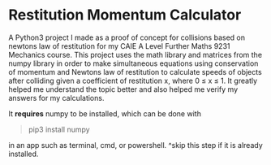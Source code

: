 # Restitution Momentum Calculator

A Python3 project I made as a proof of concept for collisions based on newtons law of restitution for my CAIE A Level Further Maths 9231 Mechanics course.
This project uses the math library and matrices from the numpy library in order to make simultaneous equations using conservation of momentum and Newtons law of restitution to calculate speeds of objects after colliding given a coefficient of restitution x, where 0 ≤ x ≤ 1.
It greatly helped me understand the topic better and also helped me verify my answers for my calculations.

It **requires** numpy to be installed, which can be done with
>pip3 install numpy

in an app such as terminal, cmd, or powershell. 
^skip this step if it is already installed.
